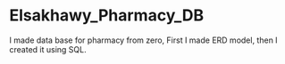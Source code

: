 # Elsakhawy_Pharmacy_DB
I made data base for pharmacy from zero, First I made ERD model, then I created it using SQL.
